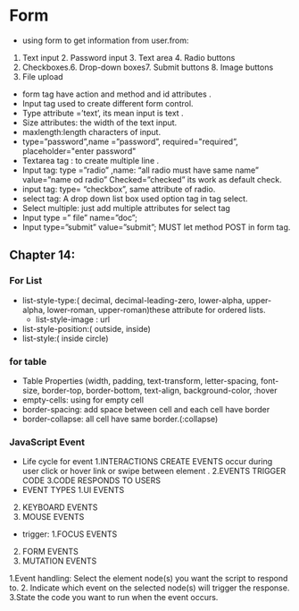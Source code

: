 # Form
- using form to get information from user.from:
1. Text input  2. Password input 3. Text area 4. Radio buttons
5. Checkboxes.6. Drop-down boxes7. Submit buttons 8. Image buttons
 9. File upload
- form tag have action and method and id attributes .
- Input tag used to create different   form control. 
- Type attribute =’text’, its mean input is text .
- Size attributes: the width of the text input.
- maxlength:length characters of input.
- type=”password”,name =”password”, required="required”, placeholder="enter password"
- Textarea tag : to create multiple line . 
- Input tag:  type =”radio” ,name: “all radio must have same name” value=”name od radio”
    Checked=”checked” its work as default  check.
-	input tag: type= “checkbox”, same attribute of radio.
- select tag:  A drop down list box used option tag in tag select.
- Select multiple: just add multiple attributes for select tag
-  Input type =” file” name=”doc”;
- Input type=”submit” value=”submit”;     MUST let method POST in form tag.
## Chapter 14:
### For List
-	list-style-type:( decimal, decimal-leading-zero, lower-alpha, upper-alpha, lower-roman,       upper-roman)these attribute for ordered lists.
    - list-style-image : url
- list-style-position:( outside, inside)
- list-style:( inside circle)
    
### for table
-	Table Properties (width, padding, text-transform, letter-spacing, font-size, border-top, border-bottom, text-align, background-color, :hover
-	empty-cells: using for empty cell
-	border-spacing: add space between cell and each cell have border 
-	border-collapse: all cell have same border.(:collapse)

### JavaScript      Event
- Life cycle for event 
1.INTERACTIONS CREATE EVENTS occur during user click or hover link or swipe between element .
2.EVENTS TRIGGER CODE
3.CODE RESPONDS TO USERS
- EVENT TYPES
1.UI EVENTS
2. KEYBOARD EVENTS
3. MOUSE EVENTS
- trigger:
1.FOCUS EVENTS
2. FORM EVENTS
3. MUTATION EVENTS

1.Event handling: Select the element node(s) you want the script to respond to.
2. Indicate which event on the selected node(s) will trigger the response.
3.State the code you want to run when the event occurs.
